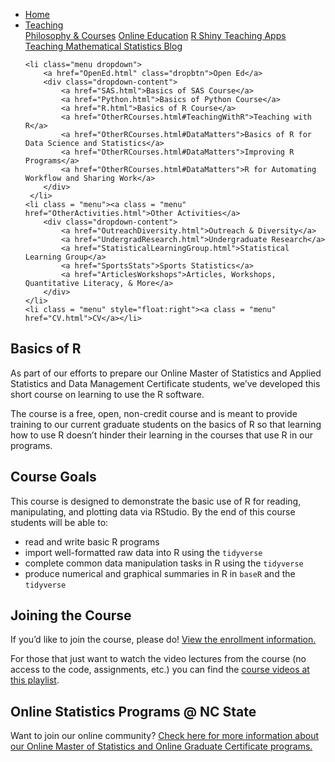 
<head>
  <link rel="stylesheet" href="../css/styles.css">
</head>

<ul class = "menu">
    <li class = "menu"><a class = "menu" href="../index.html">Home</a></li>
    <li class="menu dropdown">
        <a href="Teaching.html" class="dropbtn">Teaching</a>
        <div class="dropdown-content">
            <a href="PhilosophyCourses.html">Philosophy & Courses</a>
            <a href="Online.html">Online Education</a>
            <a href="ShinyApps.html">R Shiny Teaching Apps</a>
            <a href="MathStat.html">Teaching Mathematical Statistics Blog</a>
        </div>
     </li>
    
    <li class="menu dropdown">
        <a href="OpenEd.html" class="dropbtn">Open Ed</a>
        <div class="dropdown-content">
            <a href="SAS.html">Basics of SAS Course</a>
            <a href="Python.html">Basics of Python Course</a>
            <a href="R.html">Basics of R Course</a>
            <a href="OtherRCourses.html#TeachingWithR">Teaching with R</a>
            <a href="OtherRCourses.html#DataMatters">Basics of R for Data Science and Statistics</a>
            <a href="OtherRCourses.html#DataMatters">Improving R Programs</a>
            <a href="OtherRCourses.html#DataMatters">R for Automating Workflow and Sharing Work</a>
        </div>
     </li>
    <li class = "menu"><a class = "menu" href="OtherActivities.html">Other Activities</a>
        <div class="dropdown-content">
            <a href="OutreachDiversity.html">Outreach & Diversity</a>
            <a href="UndergradResearch.html">Undergraduate Research</a>
            <a href="StatisticalLearningGroup.html">Statistical Learning Group</a>
            <a href="SportsStats">Sports Statistics</a>
            <a href="ArticlesWorkshops">Articles, Workshops, Quantitative Literacy, & More</a>
        </div>
    </li>
    <li class = "menu" style="float:right"><a class = "menu" href="CV.html">CV</a></li>
</ul>

<br style = "display: block; content: ''; margin-top: 10; ">


## Basics of R

As part of our efforts to prepare our Online Master of Statistics and
Applied Statistics and Data Management Certificate students, we’ve
developed this short course on learning to use the R software.

The course is a free, open, non-credit course and is meant to provide
training to our current graduate students on the basics of R so that
learning how to use R doesn’t hinder their learning in the courses that
use R in our programs.

## Course Goals

This course is designed to demonstrate the basic use of R for reading,
manipulating, and plotting data via RStudio. By the end of this course
students will be able to:

-   read and write basic R programs
-   import well-formatted raw data into R using the `tidyverse`
-   complete common data manipulation tasks in R using the `tidyverse`
-   produce numerical and graphical summaries in R in `baseR` and the
    `tidyverse`

## Joining the Course

If you’d like to join the course, please do!
<a href = "https://docs.google.com/document/d/1R5PCdHgdzzu9ZOh0Li8oII1O00CnEBcMar6xH9O9kys/edit?usp=sharing" target = "_blank">View
the enrollment information.</a>

For those that just want to watch the video lectures from the course (no
access to the code, assignments, etc.) you can find the
<a href = "https://bit.ly/R-playlist" target = "_blank">course videos at
this playlist</a>.

## Online Statistics Programs @ NC State

Want to join our online community?
<a href = "https://statistics.sciences.ncsu.edu/graduate/online-programs/" target ="_blank">Check
here for more information about our Online Master of Statistics and
Online Graduate Certificate programs.</a>
